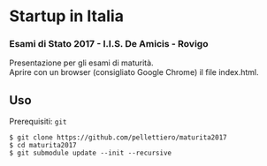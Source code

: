 # Startup in Italia
### Esami di Stato 2017 - I.I.S. De Amicis - Rovigo

Presentazione per gli esami di maturità.  
Aprire con un browser (consigliato Google Chrome) il file index.html.

## Uso
Prerequisiti: `git`

``` shell
$ git clone https://github.com/pellettiero/maturita2017
$ cd maturita2017
$ git submodule update --init --recursive
```

